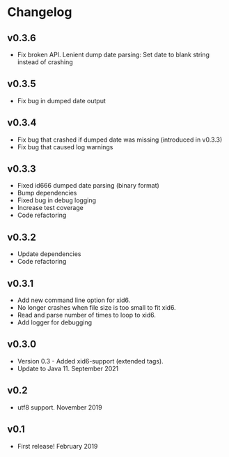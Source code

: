 # Changelog

## v0.3.6
* Fix broken API. Lenient dump date parsing:
Set date to blank string instead of crashing

## v0.3.5
* Fix bug in dumped date output

## v0.3.4
* Fix bug that crashed if dumped date was missing (introduced in v0.3.3)
* Fix bug that caused log warnings

## v0.3.3
* Fixed id666 dumped date parsing (binary format)
* Bump dependencies
* Fixed bug in debug logging
* Increase test coverage
* Code refactoring

## v0.3.2
* Update dependencies
* Code refactoring

## v0.3.1
* Add new command line option for xid6.
* No longer crashes when file size is too small to fit xid6.
* Read and parse number of times to loop to xid6.
* Add logger for debugging

## v0.3.0
* Version 0.3 - Added xid6-support (extended tags).
* Update to Java 11. September 2021

## v0.2
* utf8 support. November 2019

## v0.1
* First release! February 2019
